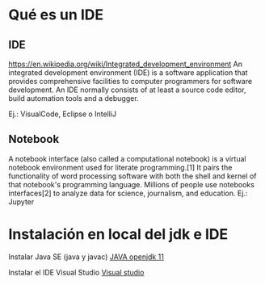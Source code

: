 # Qué es un IDE
## IDE
https://en.wikipedia.org/wiki/Integrated_development_environment
An integrated development environment (IDE) is a software application that provides comprehensive facilities to computer programmers for software development. An IDE normally consists of at least a source code editor, build automation tools and a debugger.

Ej.: VisualCode, Eclipse o IntelliJ

## Notebook
A notebook interface (also called a computational notebook) is a virtual notebook environment used for literate programming.[1] It pairs the functionality of word processing software with both the shell and kernel of that notebook's programming language. Millions of people use notebooks interfaces[2] to analyze data for science, journalism, and education.
Ej.: Jupyter


# Instalación en local del jdk e IDE
Instalar Java SE (java y javac)
[JAVA openjdk 11](https://jdk.java.net/java-se-ri/13)

Instalar el IDE Visual Studio
[Visual studio](https://code.visualstudio.com/)
